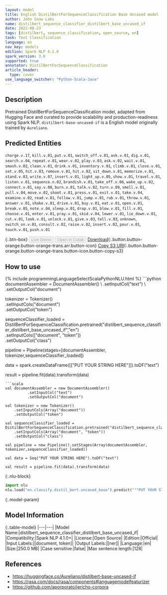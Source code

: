 ```yaml
---
layout: model
title: English DistilBertForSequenceClassification Base Uncased model (from Aureliano)
author: John Snow Labs
name: distilbert_sequence_classifier_distilbert_base_uncased_if
date: 2022-08-23
tags: [distilbert, sequence_classification, open_source, en]
task: Text Classification
language: en
nav_key: models
edition: Spark NLP 4.1.0
spark_version: 3.0
supported: true
annotator: DistilBertForSequenceClassification
article_header:
  type: cover
use_language_switcher: "Python-Scala-Java"
---
```


## Description

Pretrained DistilBertForSequenceClassification model, adapted from Hugging Face and curated to provide scalability and production-readiness using Spark NLP. `distilbert-base-uncased-if` is a English model originally trained by `Aureliano`.

## Predicted Entities

`charge.v.17`, `kill.v.01`, `put.v.01`, `switch_off.v.01`, `ask.v.01`, `dig.v.01`, `search.v.04`, `repeat.v.01`, `wear.v.02`, `play.v.03`, `ask.v.02`, `wait.v.01`, `smash.v.02`, `clean.v.01`, `drink.v.01`, `inventory.v.01`, `climb.v.01`, `close.v.01`, `set.v.05`, `hit.v.03`, `remove.v.01`, `hit.v.02`, `sit_down.v.01`, `memorize.v.01`, `stand.v.03`, `write.v.07`, `insert.v.01`, `light_up.v.05`, `show.v.01`, `travel.v.01`, `listen.v.01`, `sequence.n.02`, `brandish.v.01`, `take_off.v.06`, `wake_up.v.02`, `connect.v.01`, `say.v.08`, `burn.v.01`, `talk.v.02`, `turn.v.09`, `smell.v.01`, `pull.v.04`, `move.v.02`, `shoot.v.01`, `press.v.01`, `exit.v.01`, `take.v.04`, `examine.v.02`, `read.v.01`, `follow.v.01`, `jump.v.01`, `rub.v.01`, `throw.v.01`, `answer.v.01`, `shake.v.01`, `drive.v.01`, `buy.v.01`, `eat.v.01`, `open.v.01`, `break.v.05`, `note.v.04`, `sleep.v.01`, `drop.v.01`, `blow.v.01`, `fill.v.01`, `choose.v.01`, `enter.v.01`, `pray.v.01`, `skid.v.04`, `lower.v.01`, `lie_down.v.01`, `cut.v.01`, `look.v.01`, `unlock.v.01`, `give.v.03`, `tell.v.03`, `unknown`, `switch_on.v.01`, `consult.v.02`, `raise.v.02`, `insert.v.02`, `pour.v.01`, `touch.v.01`, `push.v.01`

{:.btn-box}
<button class="button button-orange" disabled>Live Demo</button>
<button class="button button-orange" disabled>Open in Colab</button>
[Download](https://s3.amazonaws.com/auxdata.johnsnowlabs.com/public/models/distilbert_sequence_classifier_distilbert_base_uncased_if_en_4.1.0_3.0_1661277779060.zip){:.button.button-orange.button-orange-trans.arr.button-icon}
[Copy S3 URI](s3://auxdata.johnsnowlabs.com/public/models/distilbert_sequence_classifier_distilbert_base_uncased_if_en_4.1.0_3.0_1661277779060.zip){:.button.button-orange.button-orange-trans.button-icon.button-copy-s3}

## How to use



<div class="tabs-box" markdown="1">
{% include programmingLanguageSelectScalaPythonNLU.html %}
```python
documentAssembler = DocumentAssembler() \
        .setInputCol("text") \
        .setOutputCol("document")

tokenizer = Tokenizer() \
    .setInputCols("document") \
    .setOutputCol("token")

sequenceClassifier_loaded = DistilBertForSequenceClassification.pretrained("distilbert_sequence_classifier_distilbert_base_uncased_if","en") \
    .setInputCols(["document", "token"]) \
    .setOutputCol("class")

pipeline = Pipeline(stages=[documentAssembler, tokenizer,sequenceClassifier_loaded])

data = spark.createDataFrame([["PUT YOUR STRING HERE"]]).toDF("text")

result = pipeline.fit(data).transform(data)
```
```scala
val documentAssembler = new DocumentAssembler() 
          .setInputCol("text") 
          .setOutputCol("document")

val tokenizer = new Tokenizer() 
    .setInputCols(Array("document"))
    .setOutputCol("token")

val sequenceClassifier_loaded = DistilBertForSequenceClassification.pretrained("distilbert_sequence_classifier_distilbert_base_uncased_if","en") 
    .setInputCols(Array("document", "token")) 
    .setOutputCol("class")

val pipeline = new Pipeline().setStages(Array(documentAssembler, tokenizer,sequenceClassifier_loaded))

val data = Seq("PUT YOUR STRING HERE").toDF("text")

val result = pipeline.fit(data).transform(data)
```


{:.nlu-block}
```python
import nlu
nlu.load("en.classify.distil_bert.uncased_base").predict("""PUT YOUR STRING HERE""")
```

</div>

{:.model-param}
## Model Information

{:.table-model}
|---|---|
|Model Name:|distilbert_sequence_classifier_distilbert_base_uncased_if|
|Compatibility:|Spark NLP 4.1.0+|
|License:|Open Source|
|Edition:|Official|
|Input Labels:|[document, token]|
|Output Labels:|[ner]|
|Language:|en|
|Size:|250.0 MB|
|Case sensitive:|false|
|Max sentence length:|128|

## References

- https://huggingface.co/Aureliano/distilbert-base-uncased-if
- https://rasa.com/docs/rasa/components#languagemodelfeaturizer
- https://github.com/aporporato/jericho-corpora